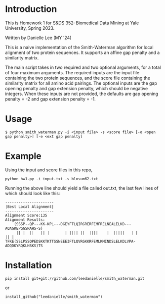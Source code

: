 # Introduction
This is Homework 1 for S&DS 352: Biomedical Data Mining at Yale University, Spring 2023.

Written by Danielle Lee (MY '24)

This is a naive implementation of the Smith-Waterman algorithm for local alignment of two protein sequences. It supports an affine gap penalty and a similarity matrix.

The main script takes in two required and two optional arguments, for a total of four maximum arguments. The required inputs are the input file containing the two protein sequences, and the score file containing the similarity matrix for all amino acid pairings. The optional inputs are the gap opening penalty and gap extension penalty, which should be negative integers. When these inputs are not provided, the defaults are gap opening penalty = -2 and gap extension penalty = -1.

# Usage
```
$ python smith_waterman.py -i <input file> -s <score file> [-o <open gap penalty>] [-e <ext gap penalty]
```

# Example
Using the input and score files in this repo,
```
python hw1.py -i input.txt -s blosum62.txt
```
Running the above line should yield a file called out.txt, the last few lines of which should look like this:
```
----------------------
|Best Local Alignment|
----------------------
Alignment Score:135
Alignment Results:
    (SSSP--QP---KK-KPL---DGEYFTLQIRGRERFEMFRELNEALELKD---AQAGKEPGGSRAHS-S)
     || |  ||   || |       | |||| ||  ||||    |  |||||   | |         || |
TFKE(SSLPSSQPEDSKKTKTTSSNEEEIFTLQVRGKKRFEMLKMINDSLELKDLVPA-ADQDKYRQKLHSKS)TS
```

# Installation
```
pip install git+git://github.com/leedanielle/smith_waterman.git
```
or
```
install_github("leedanielle/smith_waterman")
```
